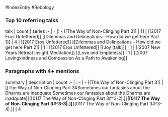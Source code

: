 #IndexEntry #Robology

### Top 10 referring talks
talk | count | series
:- | - |: -
[[The Way of Non-Clinging Part 3]] | 11 | [[2017 Eros Unfettered]]
[[Dilemmas and Delineations - How did we get here Part 1]] | 4 | [[2017 Eros Unfettered]]
[[Dilemmas and Delineations - How did we get here Part 2]] | 1 | [[2017 Eros Unfettered]]
[[Joy (talk)]] | 1 | [[2007 New Years Retreat Insight Meditation]]
[[Love and Emptiness]] | 1 | [[2007 Lovingkindness and Compassion As a Path to Awakening]]

### Paragraphs with 4+ mentions
summary | description | count
:- | : - | -
[[The Way of Non-Clinging Part 3]] | [[The Way of Non-Clinging Part 3#Sometimes our fantasies about the Dharma are inadquate\|Sometimes our fantasies about the Dharma are inadquate]] [[0117 The Way of Non-Clinging Part 3#^3-2\|.]] **[[0117 The Way of Non-Clinging Part 3#^3-3\|.]]** [[0117 The Way of Non-Clinging Part 3#^3-4\|.]] | 4

